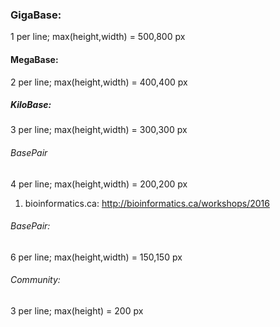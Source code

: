 ### GigaBase:
1 per line; max(height,width) = 500,800 px

#### MegaBase:
2 per line; max(height,width) = 400,400 px

##### KiloBase:
3 per line; max(height,width) = 300,300 px

###### BasePair
4 per line; max(height,width) = 200,200 px
1. bioinformatics.ca:
http://bioinformatics.ca/workshops/2016

###### BasePair:
6 per line; max(height,width) = 150,150 px

###### Community:
3 per line; max(height) = 200 px


